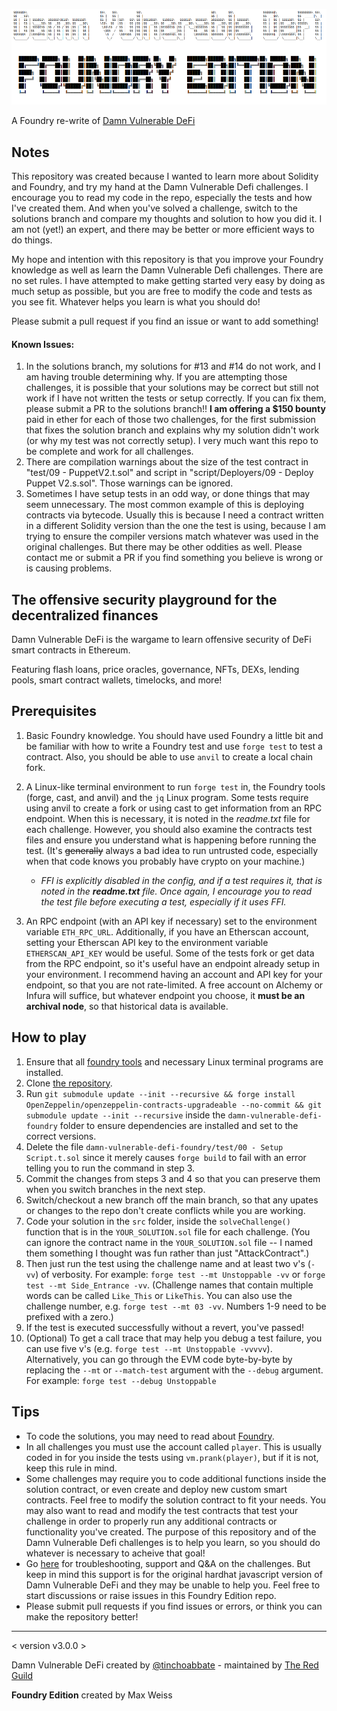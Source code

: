 ![](cover.png)

A Foundry re-write of [Damn Vulnerable DeFi](https://www.damnvulnerabledefi.xyz/)

## Notes

This repository was created because I wanted to learn more about Solidity and Foundry, and try my hand at the Damn Vulnerable Defi challenges. I encourage you to read my code in the repo, especially the tests and how I've created them. And when you've solved a challenge, switch to the solutions branch and compare my thoughts and solution to how you did it. I am not (yet!) an expert, and there may be better or more efficient ways to do things.

My hope and intention with this repository is that you improve your Foundry knowledge as well as learn the Damn Vulnerable Defi challenges. There are no set rules. I have attempted to make getting started very easy by doing as much setup as possible, but you are free to modify the code and tests as you see fit. Whatever helps you learn is what you should do!

Please submit a pull request if you find an issue or want to add something!

#### **Known Issues:**

1. In the solutions branch, my solutions for #13 and #14 do not work, and I am having trouble determining why. If you are attempting those challenges, it is possible that your solutions may be correct but still not work if I have not written the tests or setup correctly. If you can fix them, please submit a PR to the solutions branch!! **I am offering a $150 bounty** paid in ether for each of those two challenges, for the first submission that fixes the solution branch and explains why my solution didn't work (or why my test was not correctly setup). I very much want this repo to be complete and work for all challenges.
2. There are compilation warnings about the size of the test contract in "test/09 - PuppetV2.t.sol" and script in "script/Deployers/09 - Deploy Puppet V2.s.sol". Those warnings can be ignored.
3. Sometimes I have setup tests in an odd way, or done things that may seem unnecessary. The most common example of this is deploying contracts via bytecode. Usually this is because I need a contract written in a different Solidity version than the one the test is using, because I am trying to ensure the compiler versions match whatever was used in the original challenges. But there may be other oddities as well. Please contact me or submit a PR if you find something you believe is wrong or is causing problems.

## The offensive security playground for the decentralized finances

Damn Vulnerable DeFi is the wargame to learn offensive security of DeFi smart contracts in Ethereum.

Featuring flash loans, price oracles, governance, NFTs, DEXs, lending pools, smart contract wallets, timelocks, and more!

## Prerequisites

1. Basic Foundry knowledge. You should have used Foundry a little bit and be familiar with how to write a Foundry test and use `forge test` to test a contract. Also, you should be able to use `anvil` to create a local chain fork.

2. A Linux-like terminal environment to run `forge test` in, the Foundry tools (forge, cast, and anvil) and the `jq` Linux program. Some tests require using anvil to create a fork or using cast to get information from an RPC endpoint. When this is necessary, it is noted in the _readme.txt_ file for each challenge. However, you should also examine the contracts test files and ensure you understand what is happening before running the test. (It's ~~generally~~ always a bad idea to run untrusted code, especially when that code knows you probably have crypto on your machine.)

    - _FFI is explicitly disabled in the config, and if a test requires it, that is noted in the **readme.txt** file. Once again, I encourage you to read the test file before executing a test, especially if it uses FFI._

3. An RPC endpoint (with an API key if necessary) set to the environment variable `ETH_RPC_URL`. Additionally, if you have an Etherscan account, setting your Etherscan API key to the environment variable `ETHERSCAN_API_KEY` would be useful. Some of the tests fork or get data from the RPC endpoint, so it's useful have an endpoint already setup in your environment. I recommend having an account and API key for your endpoint, so that you are not rate-limited. A free account on Alchemy or Infura will suffice, but whatever endpoint you choose, it **must be an archival node**, so that historical data is available.

## How to play

1. Ensure that all [foundry tools](https://github.com/foundry-rs/foundry) and necessary Linux terminal programs are installed.
2. Clone [the repository](https://github.com/maxweisspoker/damn-vulnerable-defi-foundry).
3. Run `git submodule update --init --recursive && forge install OpenZeppelin/openzeppelin-contracts-upgradeable --no-commit && git submodule update --init --recursive` inside the `damn-vulnerable-defi-foundry` folder to ensure dependencies are installed and set to the correct versions.
4. Delete the file `damn-vulnerable-defi-foundry/test/00 - Setup Script.t.sol` since it merely causes `forge build` to fail with an error telling you to run the command in step 3.
5. Commit the changes from steps 3 and 4 so that you can preserve them when you switch branches in the next step.
6. Switch/checkout a new branch off the main branch, so that any upates or changes to the repo don't create conflicts while you are working.
7. Code your solution in the `src` folder, inside the `solveChallenge()` function that is in the `YOUR_SOLUTION.sol` file for each challenge. (You can ignore the contract name in the `YOUR_SOLUTION.sol` file -- I named them something I thought was fun rather than just "AttackContract".)
8. Then just run the test using the challenge name and at least two v's (`-vv`) of verbosity. For example: `forge test --mt Unstoppable -vv` or `forge test --mt Side_Entrance -vv`. (Challenge names that contain multiple words can be called `Like_This` or `LikeThis`. You can also use the challenge number, e.g. `forge test --mt 03 -vv`. Numbers 1-9 need to be prefixed with a zero.)
9. If the test is executed successfully without a revert, you've passed!
10. (Optional) To get a call trace that may help you debug a test failure, you can use five v's (e.g. `forge test --mt Unstoppable -vvvvv`). Alternatively, you can go through the EVM code byte-by-byte by replacing the `--mt` or `--match-test` argument with the `--debug` argument. For example: `forge test --debug Unstoppable`

## Tips

-   To code the solutions, you may need to read about [Foundry](https://book.getfoundry.sh/).
-   In all challenges you must use the account called `player`. This is usually coded in for you inside the tests using `vm.prank(player)`, but if it is not, keep this rule in mind.
-   Some challenges may require you to code additional functions inside the solution contract, or even create and deploy new custom smart contracts. Feel free to modify the solution contract to fit your needs. You may also want to read and modify the test contracts that test your challenge in order to properly run any additional contracts or functionality you've created. The purpose of this repository and of the Damn Vulnerable Defi challenges is to help you learn, so you should do whatever is necessary to acheive that goal!
-   Go [here](https://github.com/tinchoabbate/damn-vulnerable-defi/discussions/categories/support-q-a-troubleshooting) for troubleshooting, support and Q&A on the challenges. But keep in mind this support is for the original hardhat javascript version of Damn Vulnerable DeFi and they may be unable to help you. Feel free to start discussions or raise issues in this Foundry Edition repo.
-   Please submit pull requests if you find issues or errors, or think you can make the repository better!

---

< version v3.0.0 >

Damn Vulnerable DeFi created by [@tinchoabbate](https://twitter.com/@tinchoabbate) - maintained by [The Red Guild](https://theredguild.org)

**Foundry Edition** created by Max Weiss
